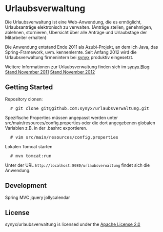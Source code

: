 # Urlaubsverwaltung

Die Urlaubsverwaltung ist eine Web-Anwendung, die es ermöglicht, Urlaubsanträge elektronisch zu verwalten. (Anträge stellen, genehmigen, ablehnen, stornieren, Übersicht über alle Anträge und Urlaubstage der Mitarbeiter erhalten) 

Die Anwendung entstand Ende 2011 als Azubi-Projekt, an dem ich Java, das Spring-Framework, uvm. kennenlernte.
Seit Anfang 2012 wird die Urlaubsverwaltung firmenintern bei [synyx](http://www.synyx.de/) produktiv eingesetzt.
 
Weitere Informationen zur Urlaubsverwaltung finden sich im [synyx Blog](http://blog.synyx.de)
[Stand November 2011](http://blog.synyx.de/2011/11/elektronische-urlaubsverwaltung-made-by-youngsters/)
[Stand November 2012](http://blog.synyx.de/2012/11/urlaubsverwaltung-was-hat-sich-getan/) 

## Getting Started

Repository clonen:

<pre>  # git clone git@github.com:synyx/urlaubsverwaltung.git</pre>

Spezifische Properties müssen angepasst werden unter src/main/resources/config.properties oder die dort angegebenen globalen Variablen z.B. in der .bashrc exportieren.

<pre>  # vim src/main/resources/config.properties</pre>

Lokalen Tomcat starten

<pre>  # mvn tomcat:run</pre>

Unter der URL `http://localhost:8080/urlaubsverwaltung` findet sich die Anwendung.

## Development

Spring MVC
jquery
jollycalendar


## License

synyx/urlaubsverwaltung is licensed under the 
[Apache License 2.0](http://www.apache.org/licenses/LICENSE-2.0)
